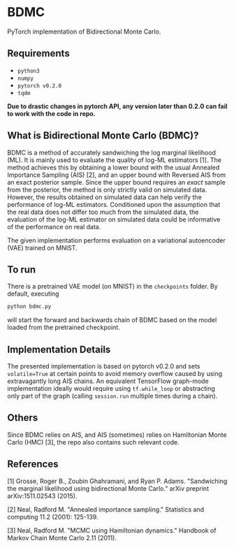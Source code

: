 # BDMC
PyTorch implementation of Bidirectional Monte Carlo.

## Requirements
* `python3`
* `numpy`
* `pytorch v0.2.0` 
* `tqdm`

**Due to drastic changes in pytorch API, any version later than 0.2.0 can fail to work with the code in repo.**

## What is Bidirectional Monte Carlo (BDMC)?
BDMC is a method of accurately sandwiching the log marginal likelihood (ML). It is mainly used to evaluate the quality of log-ML estimators [1]. The method achieves this by obtaining a lower bound with the usual Annealed Importance Sampling (AIS) [2], and an upper bound with Reversed AIS from an exact posterior sample. Since the upper bound requires an *exact* sample from the posterior, the method is only strictly valid on simulated data. However, the results obtained on simulated data can help verify the performance of log-ML estimators. Conditioned upon the assumption that the real data does not differ too much from the simulated data, the evaluation of the log-ML estimator on simulated data could be informative of the performance on real data.

The given implementation performs evaluation on a variational autoencoder (VAE) trained on MNIST. 

## To run
There is a pretrained VAE model (on MNIST) in the `checkpoints` folder. By default, executing
```bash
python bdmc.py
```
will start the forward and backwards chain of BDMC based on the model loaded from the pretrained checkpoint.

## Implementation Details
The presented implementation is based on pytorch v0.2.0 and sets `volatile=True` at certain points to avoid memory overflow caused by using extravagantly long AIS chains. An equivalent TensorFlow graph-mode implementation ideally would require using `tf.while_loop` or abstracting only part of the graph (calling `session.run` multiple times during a chain).

## Others
Since BDMC relies on AIS, and AIS (sometimes) relies on Hamiltonian Monte Carlo (HMC) [3], the repo also contains such relevant code. 

## References
[1] Grosse, Roger B., Zoubin Ghahramani, and Ryan P. Adams. "Sandwiching the marginal likelihood using bidirectional Monte Carlo." arXiv preprint arXiv:1511.02543 (2015).

[2] Neal, Radford M. "Annealed importance sampling." Statistics and computing 11.2 (2001): 125-139.

[3] Neal, Radford M. "MCMC using Hamiltonian dynamics." Handbook of Markov Chain Monte Carlo 2.11 (2011).
